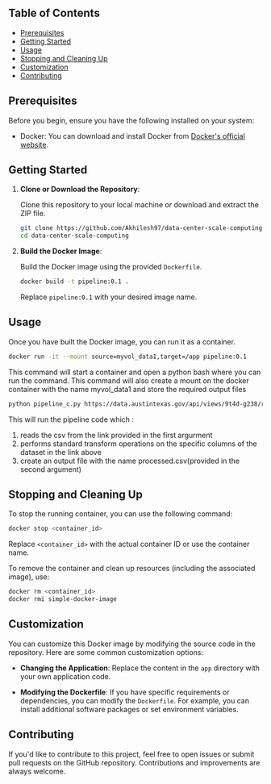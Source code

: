 ## Table of Contents

- [Prerequisites](#prerequisites)
- [Getting Started](#getting-started)
- [Usage](#usage)
- [Stopping and Cleaning Up](#stopping-and-cleaning-up)
- [Customization](#customization)
- [Contributing](#contributing)

## Prerequisites

Before you begin, ensure you have the following installed on your system:

- Docker: You can download and install Docker from [Docker's official website](https://www.docker.com/get-started).

## Getting Started

1. **Clone or Download the Repository**:

   Clone this repository to your local machine or download and extract the ZIP file.

   ```bash
   git clone https://github.com/Akhilesh97/data-center-scale-computing.git
   cd data-center-scale-computing
   ```

2. **Build the Docker Image**:

   Build the Docker image using the provided `Dockerfile`.

   ```bash
   docker build -t pipeline:0.1 .
   ```

   Replace `pipeline:0.1` with your desired image name.

## Usage

Once you have built the Docker image, you can run it as a container.

```bash
docker run -it --mount source=myvol_data1,target=/app pipeline:0.1
```

This command will start a container and open a python bash where you can run the command. This command will also create a mount on the docker container with the name myvol_data1 and store the required output files 

```bash
python pipeline_c.py https://data.austintexas.gov/api/views/9t4d-g238/rows.csv processed.csv
```

This will run the pipeline code which :
1. reads the csv from the link provided in the first argurment
2. performs standard transform operations on the specific columns of the dataset in the link above
3. create an output file with the name processed.csv(provided in the second argument)

## Stopping and Cleaning Up

To stop the running container, you can use the following command:

```bash
docker stop <container_id>
```

Replace `<container_id>` with the actual container ID or use the container name.

To remove the container and clean up resources (including the associated image), use:

```bash
docker rm <container_id>
docker rmi simple-docker-image
```

## Customization

You can customize this Docker image by modifying the source code in the repository. Here are some common customization options:

- **Changing the Application**: Replace the content in the `app` directory with your own application code.

- **Modifying the Dockerfile**: If you have specific requirements or dependencies, you can modify the `Dockerfile`. For example, you can install additional software packages or set environment variables.

## Contributing

If you'd like to contribute to this project, feel free to open issues or submit pull requests on the GitHub repository. Contributions and improvements are always welcome.
